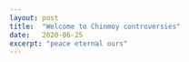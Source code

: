 ```yaml
---
layout: post
title:  "Welcome to Chinmoy controversies"
date:   2020-06-25
excerpt: "peace eternal ours"
---
```

